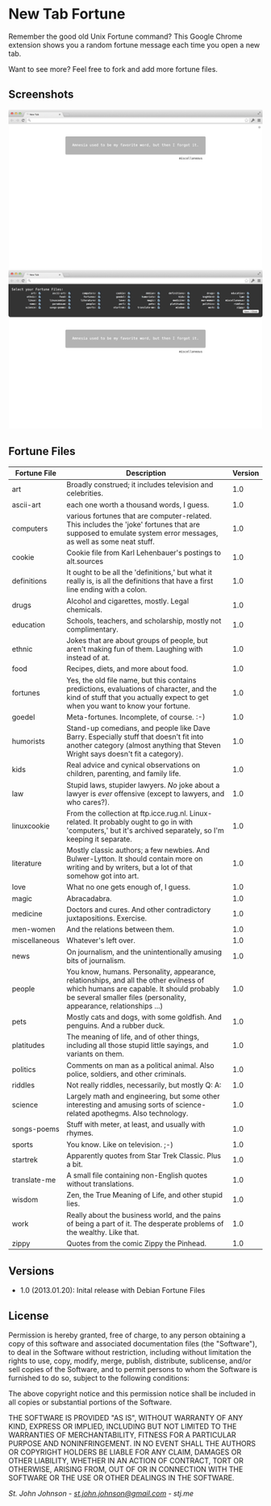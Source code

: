 New Tab Fortune
===============

Remember the good old Unix Fortune command?  This Google Chrome extension shows you a random fortune message each time you open a new tab.  

Want to see more?  Feel free to fork and add more fortune files.

## Screenshots ##
![Opening New Tab](https://github.com/stjohnjohnson/chrome-newtabfortune/raw/master/screenshots/new-tab.png)
![Selecting Options](https://github.com/stjohnjohnson/chrome-newtabfortune/raw/master/screenshots/options.png)

## Fortune Files ##

Fortune File | Description | Version
------------ | ----------- | -------
art          | Broadly construed; it includes television and celebrities. | 1.0
ascii-art    | each one worth a thousand words, I guess. | 1.0
computers    | various fortunes that are computer-related.  This includes the 'joke' fortunes that are supposed to emulate system error messages, as well as some neat stuff. | 1.0
cookie       | Cookie file from Karl Lehenbauer's postings to alt.sources | 1.0
definitions  | It ought to be all the 'definitions,' but what it really is, is all the definitions that have a first line ending with a colon. | 1.0
drugs        | Alcohol and cigarettes, mostly.  Legal chemicals. | 1.0
education    | Schools, teachers, and scholarship, mostly not complimentary. | 1.0
ethnic       | Jokes that are about groups of people, but aren't making fun of them.  Laughing with instead of at. | 1.0
food         | Recipes, diets, and more about food. | 1.0
fortunes     | Yes, the old file name, but this contains predictions, evaluations of character, and the kind of stuff that you actually expect to get when you want to know your fortune. | 1.0
goedel       | Meta-fortunes.  Incomplete, of course.  :-) | 1.0
humorists    | Stand-up comedians, and people like Dave Barry.  Especially stuff that doesn't fit into another category (almost anything that Steven Wright says doesn't fit a category). | 1.0
kids         | Real advice and cynical observations on children, parenting, and family life. | 1.0
law          | Stupid laws, stupider lawyers.  *No* joke about a lawyer is *ever* offensive (except to lawyers, and who cares?). | 1.0
linuxcookie  | From the collection at ftp.icce.rug.nl.  Linux-related. It probably ought to go in with 'computers,' but it's archived separately, so I'm keeping it separate. | 1.0
literature   | Mostly classic authors; a few newbies.  And Bulwer-Lytton. It should contain more on writing and by writers, but a lot of that somehow got into art. | 1.0
love         | What no one gets enough of, I guess. | 1.0
magic        | Abracadabra. | 1.0
medicine     | Doctors and cures.  And other contradictory juxtapositions. Exercise. | 1.0
men-women    | And the relations between them. | 1.0
miscellaneous| Whatever's left over. | 1.0
news         | On journalism, and the unintentionally amusing bits of  journalism. | 1.0
people       | You know, humans.  Personality, appearance, relationships, and all the other evilness of which humans are capable. It should probably be several smaller files (personality, appearance, relationships ...) | 1.0
pets         | Mostly cats and dogs, with some goldfish.  And penguins. And a rubber duck. | 1.0
platitudes   | The meaning of life, and of other things, including all those stupid little sayings, and variants on them. | 1.0
politics     | Comments on man as a political animal.  Also police, soldiers, and other criminals. | 1.0
riddles      | Not really riddles, necessarily, but mostly Q: A: | 1.0
science      | Largely math and engineering, but some other interesting and amusing sorts of science-related apothegms.  Also technology. | 1.0
songs-poems  | Stuff with meter, at least, and usually with rhymes. | 1.0
sports       | You know.  Like on television.  ;-) | 1.0
startrek     | Apparently quotes from Star Trek Classic.  Plus a bit. | 1.0
translate-me | A small file containing non-English quotes without translations. | 1.0
wisdom       | Zen, the True Meaning of Life, and other stupid lies. | 1.0
work         | Really about the business world, and the pains of being a part of it.  The desperate problems of the wealthy.  Like that. | 1.0
zippy        | Quotes from the comic Zippy the Pinhead. | 1.0

## Versions ##

 - 1.0 (2013.01.20): Inital release with Debian Fortune Files

## License ## 

Permission is hereby granted, free of charge, to any person obtaining
a copy of this software and associated documentation files (the
"Software"), to deal in the Software without restriction, including
without limitation the rights to use, copy, modify, merge, publish,
distribute, sublicense, and/or sell copies of the Software, and to
permit persons to whom the Software is furnished to do so, subject to
the following conditions:

The above copyright notice and this permission notice shall be
included in all copies or substantial portions of the Software.

THE SOFTWARE IS PROVIDED "AS IS", WITHOUT WARRANTY OF ANY KIND,
EXPRESS OR IMPLIED, INCLUDING BUT NOT LIMITED TO THE WARRANTIES OF
MERCHANTABILITY, FITNESS FOR A PARTICULAR PURPOSE AND
NONINFRINGEMENT. IN NO EVENT SHALL THE AUTHORS OR COPYRIGHT HOLDERS BE
LIABLE FOR ANY CLAIM, DAMAGES OR OTHER LIABILITY, WHETHER IN AN ACTION
OF CONTRACT, TORT OR OTHERWISE, ARISING FROM, OUT OF OR IN CONNECTION
WITH THE SOFTWARE OR THE USE OR OTHER DEALINGS IN THE SOFTWARE.


*St. John Johnson - st.john.johnson@gmail.com - stj.me*
